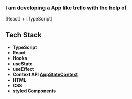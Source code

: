 ### I am developing a App like trello with the help of 
[React] + [TypeScript]
## Tech Stack

- **TypeScript**
- **React**
- **Hooks**
- **useState**
- **useEffect**
- **Context API [AppStateContext](.src/AppStateContext)**
- **HTML**
- **CSS**
- **styled Components**
